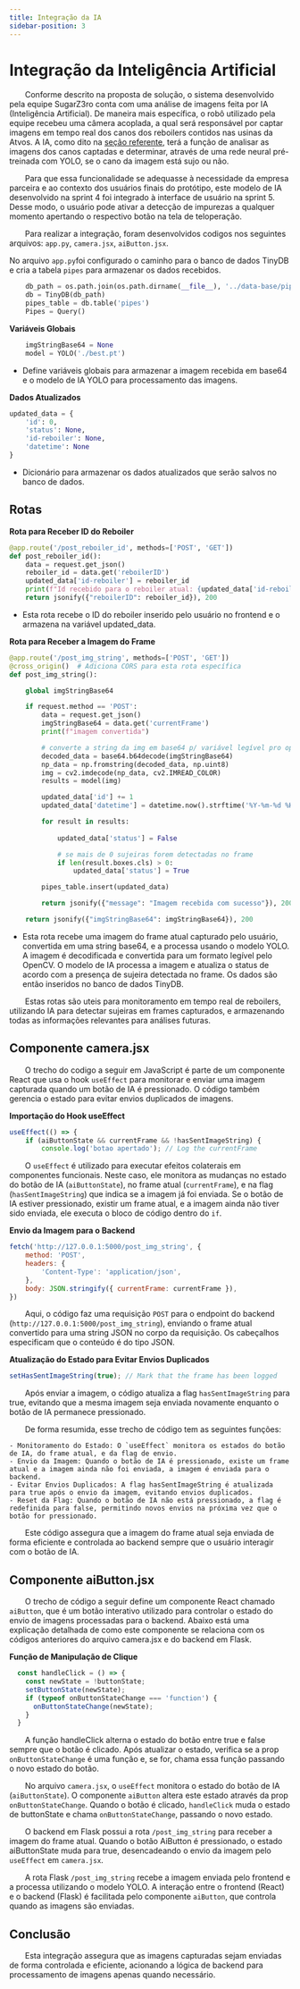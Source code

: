 ```yaml
---
title: Integração da IA
sidebar-position: 3
---
```


# Integração da Inteligência Artificial

&emsp;&emsp;Conforme descrito na proposta de solução, o sistema desenvolvido pela equipe SugarZ3ro conta com uma análise de imagens feita por IA (Inteligência Artificial). De maneira mais específica, o robô utilizado pela equipe recebeu uma câmera acoplada, a qual será responsável por captar imagens em tempo real dos canos dos reboilers contidos nas usinas da Atvos. A IA, como dito na [seção referente](./inteligencia_artificial.md), terá a função de analisar as imagens dos canos captadas e determinar, através de uma rede neural pré-treinada com YOLO, se o cano da imagem está sujo ou não.

&emsp;&emsp;Para que essa funcionalidade se adequasse à necessidade da empresa parceira e ao contexto dos usuários finais do protótipo, este modelo de IA desenvolvido na sprint 4 foi integrado à interface de usuário na sprint 5. Desse modo, o usuário pode ativar a detecção de impurezas a qualquer momento apertando o respectivo botão na tela de teloperação.

&emsp;&emsp;Para realizar a integração, foram desenvolvidos codigos nos seguintes arquivos: `app.py`, `camera.jsx`, `aiButton.jsx`. 

No arquivo `app.py`foi configurado o caminho para o banco de dados TinyDB e cria a tabela `pipes` para armazenar os dados recebidos.

```python
    db_path = os.path.join(os.path.dirname(__file__), '../data-base/pipes.json')
    db = TinyDB(db_path)
    pipes_table = db.table('pipes')
    Pipes = Query()
```

**Variáveis Globais**
```python
    imgStringBase64 = None
    model = YOLO('./best.pt')
```
- Define variáveis globais para armazenar a imagem recebida em base64 e o modelo de IA YOLO para processamento das imagens.

**Dados Atualizados**

```python
updated_data = {
    'id': 0,
    'status': None,
    'id-reboiler': None,
    'datetime': None
}
```
- Dicionário para armazenar os dados atualizados que serão salvos no banco de dados.

## Rotas

**Rota para Receber ID do Reboiler**

```python
@app.route('/post_reboiler_id', methods=['POST', 'GET'])
def post_reboiler_id():
    data = request.get_json()
    reboiler_id = data.get('reboilerID')
    updated_data['id-reboiler'] = reboiler_id
    print(f"Id recebido para o reboiler atual: {updated_data['id-reboiler']}")
    return jsonify({"reboilerID": reboiler_id}), 200
```
- Esta rota recebe o ID do reboiler inserido pelo usuário no frontend e o armazena na variável updated_data.

**Rota para Receber a Imagem do Frame**

```python
@app.route('/post_img_string', methods=['POST', 'GET'])
@cross_origin()  # Adiciona CORS para esta rota específica
def post_img_string():

    global imgStringBase64

    if request.method == 'POST':
        data = request.get_json()
        imgStringBase64 = data.get('currentFrame')
        print(f"imagem convertida")

        # converte a string da img em base64 p/ variável legível pro opencv
        decoded_data = base64.b64decode(imgStringBase64)
        np_data = np.fromstring(decoded_data, np.uint8)
        img = cv2.imdecode(np_data, cv2.IMREAD_COLOR)
        results = model(img)

        updated_data['id'] += 1
        updated_data['datetime'] = datetime.now().strftime('%Y-%m-%d %H:%M:%S')

        for result in results:
            
            updated_data['status'] = False

            # se mais de 0 sujeiras forem detectadas no frame
            if len(result.boxes.cls) > 0: 
                updated_data['status'] = True

        pipes_table.insert(updated_data)

        return jsonify({"message": "Imagem recebida com sucesso"}), 200

    return jsonify({"imgStringBase64": imgStringBase64}), 200

```
- Esta rota recebe uma imagem do frame atual capturado pelo usuário, convertida em uma string base64, e a processa usando o modelo YOLO. A imagem é decodificada e convertida para um formato legível pelo OpenCV. O modelo de IA processa a imagem e atualiza o status de acordo com a presença de sujeira detectada no frame. Os dados são então inseridos no banco de dados TinyDB.

&emsp;&emsp;Estas rotas são uteis para monitoramento em tempo real de reboilers, utilizando IA para detectar sujeiras em frames capturados, e armazenando todas as informações relevantes para análises futuras.

## Componente camera.jsx

&emsp;&emsp;O trecho do codigo a seguir em JavaScript é parte de um componente React que usa o hook `useEffect` para monitorar e enviar uma imagem capturada quando um botão de IA é pressionado. O código também gerencia o estado para evitar envios duplicados de imagens.

**Importação do Hook useEffect**

```javascript
useEffect(() => {
    if (aiButtonState && currentFrame && !hasSentImageString) {
        console.log('botao apertado'); // Log the currentFrame
```

&emsp;&emsp;O `useEffect` é utilizado para executar efeitos colaterais em componentes funcionais. Neste caso, ele monitora as mudanças no estado do botão de IA (`aiButtonState`), no frame atual (`currentFrame`), e na flag (`hasSentImageString`) que indica se a imagem já foi enviada. Se o botão de IA estiver pressionado, existir um frame atual, e a imagem ainda não tiver sido enviada, ele executa o bloco de código dentro do `if`.

**Envio da Imagem para o Backend**
```javascript
fetch('http://127.0.0.1:5000/post_img_string', {
    method: 'POST',
    headers: {
        'Content-Type': 'application/json',
    },
    body: JSON.stringify({ currentFrame: currentFrame }),
})
```
&emsp;&emsp;Aqui, o código faz uma requisição `POST` para o endpoint do backend (`http://127.0.0.1:5000/post_img_string`), enviando o frame atual convertido para uma string JSON no corpo da requisição. Os cabeçalhos especificam que o conteúdo é do tipo JSON.

**Atualização do Estado para Evitar Envios Duplicados**

```javascript
setHasSentImageString(true); // Mark that the frame has been logged
```
&emsp;&emsp;Após enviar a imagem, o código atualiza a flag `hasSentImageString` para true, evitando que a mesma imagem seja enviada novamente enquanto o botão de IA permanece pressionado.

&emsp;&emsp;De forma resumida, esse trecho de código tem as seguintes funções: 

    - Monitoramento do Estado: O `useEffect` monitora os estados do botão de IA, do frame atual, e da flag de envio.
    - Envio da Imagem: Quando o botão de IA é pressionado, existe um frame atual e a imagem ainda não foi enviada, a imagem é enviada para o backend.
    - Evitar Envios Duplicados: A flag hasSentImageString é atualizada para true após o envio da imagem, evitando envios duplicados.
    - Reset da Flag: Quando o botão de IA não está pressionado, a flag é redefinida para false, permitindo novos envios na próxima vez que o botão for pressionado.

&emsp;&emsp;Este código assegura que a imagem do frame atual seja enviada de forma eficiente e controlada ao backend sempre que o usuário interagir com o botão de IA.

## Componente aiButton.jsx

&emsp;&emsp;O trecho de código a seguir define um componente React chamado `aiButton`, que é um botão interativo utilizado para controlar o estado do envio de imagens processadas para o backend. Abaixo está uma explicação detalhada de como este componente se relaciona com os códigos anteriores do arquivo camera.jsx e do backend em Flask.

**Função de Manipulação de Clique**

```javascript
  const handleClick = () => {
    const newState = !buttonState;
    setButtonState(newState);
    if (typeof onButtonStateChange === 'function') {
      onButtonStateChange(newState);
    }
  }

```
&emsp;&emsp;A função handleClick alterna o estado do botão entre true e false sempre que o botão é clicado. Após atualizar o estado, verifica se a prop `onButtonStateChange` é uma função e, se for, chama essa função passando o novo estado do botão.

&emsp;&emsp;No arquivo `camera.jsx`, o `useEffect` monitora o estado do botão de IA (`aiButtonState`). O componente `aiButton` altera este estado através da prop `onButtonStateChange`. Quando o botão é clicado, `handleClick` muda o estado de buttonState e chama `onButtonStateChange`, passando o novo estado.

&emsp;&emsp;O backend em Flask possui a rota `/post_img_string` para receber a imagem do frame atual. Quando o botão AiButton é pressionado, o estado aiButtonState muda para true, desencadeando o envio da imagem pelo `useEffect` em `camera.jsx`.

&emsp;&emsp;A rota Flask `/post_img_string` recebe a imagem enviada pelo frontend e a processa utilizando o modelo YOLO. A interação entre o frontend (React) e o backend (Flask) é facilitada pelo componente `aiButton`, que controla quando as imagens são enviadas.

## Conclusão

&emsp;&emsp;Esta integração assegura que as imagens capturadas sejam enviadas de forma controlada e eficiente, acionando a lógica de backend para processamento de imagens apenas quando necessário.